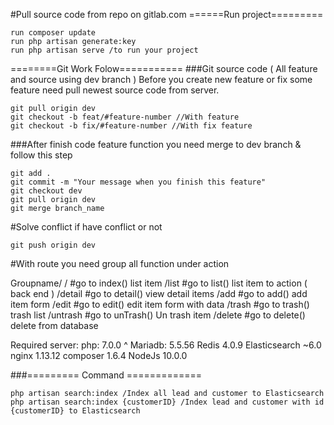 #Pull source code from repo on gitlab.com
======Run project=========
```
run composer update
run php artisan generate:key
run php artisan serve /to run your project
```

========Git Work Folow===========
###Git source code ( All feature and source using dev branch )
Before you create new feature or fix some feature need pull newest source code from server.

```
git pull origin dev
git checkout -b feat/#feature-number //With feature 
git checkout -b fix/#feature-number //With fix feature
```

###After finish code feature function you need merge to dev branch & follow this step

```
git add .
git commit -m "Your message when you finish this feature"
git checkout dev
git pull origin dev
git merge branch_name
```


#Solve conflict if have conflict or not

`git push origin dev`

#With route you need group all function under action


Groupname/
/ #go to index() list item
/list #go to list() list item to action ( back end )
/detail #go to detail() view detail items
/add #go to add() add item form
/edit #go to edit() edit item form with data 
/trash #go to trash() trash list
/untrash #go to unTrash() Un trash item
/delete #go to delete() delete from database

Required server:
php: 7.0.0 ^
Mariadb: 5.5.56
Redis 4.0.9
Elasticsearch ~6.0
nginx 1.13.12
composer 1.6.4
NodeJs 10.0.0

###========= Command =============

```
php artisan search:index /Index all lead and customer to Elasticsearch
php artisan search:index {customerID} /Index lead and customer with id {customerID} to Elasticsearch
```
